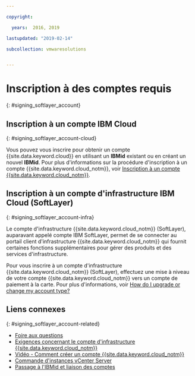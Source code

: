 ```yaml
---

copyright:

  years:  2016, 2019

lastupdated: "2019-02-14"

subcollection: vmwaresolutions


---
```


# Inscription à des comptes requis
{: #signing_softlayer_account}

## Inscription à un compte IBM Cloud
{: #signing_softlayer_account-cloud}

Vous pouvez vous inscrire pour obtenir un compte {{site.data.keyword.cloud}} en utilisant un **IBMid** existant ou en créant un nouvel **IBMid**. Pour plus d'informations sur la procédure d'inscription à un compte {{site.data.keyword.cloud_notm}}, voir [Inscription à un compte {{site.data.keyword.cloud_notm}}](/docs/account?topic=account-signup).

## Inscription à un compte d'infrastructure IBM Cloud (SoftLayer)
{: #signing_softlayer_account-infra}

Le compte d'infrastructure {{site.data.keyword.cloud_notm}} (SoftLayer), auparavant appelé compte IBM SoftLayer, permet de se connecter au portail client d'infrastructure {{site.data.keyword.cloud_notm}} qui fournit certaines fonctions supplémentaires pour gérer des produits et des services d'infrastructure.

Pour vous inscrire à un compte d'infrastructure {{site.data.keyword.cloud_notm}} (SoftLayer), effectuez une mise à niveau de votre compte {{site.data.keyword.cloud_notm}} vers un compte de paiement à la carte. Pour plus d'informations, voir [How do I upgrade or change my account type?](/docs/account?topic=account-accountfaqs)

## Liens connexes
{: #signing_softlayer_account-related}

* [Foire aux questions](/docs/services/vmwaresolutions/vmonic?topic=vmware-solutions-faq)
* [Exigences concernant le compte d'infrastructure {{site.data.keyword.cloud_notm}}](/docs/services/vmwaresolutions/vmonic?topic=vmware-solutions-slaccountrequirement)
* [Vidéo - Comment créer un compte {{site.data.keyword.cloud_notm}}](https://www.youtube.com/watch?v=HBkY-Fs1d6E)
* [Commande d'instances vCenter Server](/docs/services/vmwaresolutions/vcenter?topic=vmware-solutions-vc_orderinginstance)
* [Passage à l'IBMid et liaison des comptes](/docs/account?topic=account-unifyingaccounts#unifyingaccounts)
